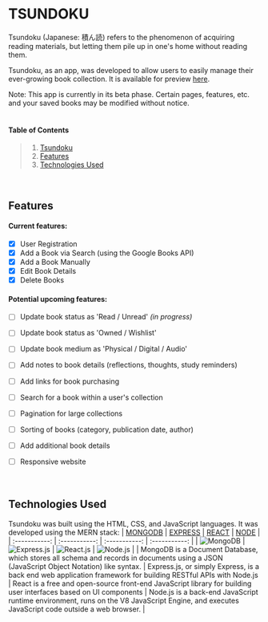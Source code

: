 # TSUNDOKU

Tsundoku (Japanese: 積ん読) refers to the phenomenon of acquiring reading materials, but letting them pile up in one's home without reading them.

Tsundoku, as an app, was developed to allow users to easily manage their ever-growing book collection. It is available for preview [here](https://github.com/facebook/create-react-app).

Note: This app is currently in its beta phase. Certain pages, features, etc. and your saved books may be modified without notice.
<br><br>


#### Table of Contents
> 1. [Tsundoku](#tsundoku)
> 2. [Features](#features)
> 3. [Technologies Used](#technologies-used)

<br>

## Features

#### Current features:
- [x] User Registration
- [x] Add a Book via Search (using the Google Books API)
- [x] Add a Book Manually
- [x] Edit Book Details
- [x] Delete Books

#### Potential upcoming features:
- [ ] Update book status as 'Read / Unread' <em>(in progress)</em>
- [ ] Update book status as 'Owned / Wishlist'
- [ ] Update book medium as 'Physical / Digital / Audio'
- [ ] Add notes to book details (reflections, thoughts, study reminders)
- [ ] Add links for book purchasing
- [ ] Search for a book within a user's collection
- [ ] Pagination for large collections
- [ ] Sorting of books (category, publication date, author)
- [ ] Add additional book details
- [ ] Responsive website
<br><br><br>




## Technologies Used

Tsundoku was built using the HTML, CSS, and JavaScript languages.
It was developed using the MERN stack:
| [MONGODB](https://www.mongodb.com/) | [EXPRESS](https://expressjs.com/) | [REACT](https://reactjs.org/) | [NODE](https://nodejs.org/en/) |
| :-----------: | :-----------: | :-----------: | :-----------: |
| ![MongoDB](https://img.shields.io/badge/MongoDB-4EA94B?style=flat&logo=mongodb&logoColor=white) | ![Express.js](https://img.shields.io/badge/Express.js-404D59?style=flat&logo=express&logoColor=white) | ![React.js](https://img.shields.io/badge/React-20232A?style=flat&logo=react&logoColor=61DAFB) | ![Node.js](https://img.shields.io/badge/Node.js-43853D?style=flat&logo=node.js&logoColor=white) |
| MongoDB is a Document Database, which stores all schema and records in documents using a JSON (JavaScript Object Notation) like syntax. | Express.js, or simply Express, is a back end web application framework for building RESTful APIs with Node.js | React is a free and open-source front-end JavaScript library for building user interfaces based on UI components | Node.js is a back-end JavaScript runtime environment, runs on the V8 JavaScript Engine, and executes JavaScript code outside a web browser. |